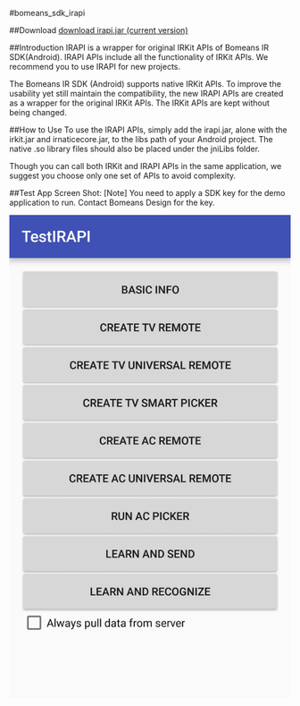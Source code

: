 #bomeans_sdk_irapi

##Download
[download irapi.jar (current version)](https://github.com/bomeans/bomeans_sdk_irapi/tree/master/irapi/release)

##Introduction
IRAPI is a wrapper for original IRKit APIs of Bomeans IR SDK(Android).
IRAPI APIs include all the functionality of IRKit APIs. We recommend you to use IRAPI for new projects.

The Bomeans IR SDK (Android) supports native IRKit APIs. To improve the usability yet still maintain the compatibility, the new IRAPI APIs are created as a wrapper for the original IRKit APIs. The IRKit APIs are kept without being changed.

##How to Use
To use the IRAPI APIs, simply add the irapi.jar, alone with the irkit.jar and irnaticecore.jar, to the libs path of your Android project. The native .so library files should also be placed under the jniLibs folder. 

Though you can call both IRKit and IRAPI APIs in the same application, we suggest you choose only one set of APIs to avoid complexity.

##Test App Screen Shot:
[Note] You need to apply a SDK key for the demo application to run. Contact Bomeans Design for the key.

![App Screenshot](/Screenshot_01.jpg?raw=true)
